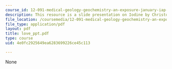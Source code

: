 ```yaml
---
course_id: 12-091-medical-geology-geochemistry-an-exposure-january-iap-2006
description: This resource is a slide presentation on Iodine by Christopher Love.
file_location: /coursemedia/12-091-medical-geology-geochemistry-an-exposure-january-iap-2006/4e0fc2925649ea6283699226ce45c113_love_ppt.pdf
file_type: application/pdf
layout: pdf
title: love_ppt.pdf
type: course
uid: 4e0fc2925649ea6283699226ce45c113

---
```

None